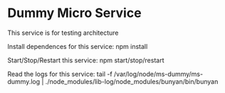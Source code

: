 <h1>Dummy Micro Service</h1>
<p>This service is for testing architecture</p>

<p>Install dependences for this service: npm install</p>
<p>Start/Stop/Restart this service: npm start/stop/restart</p>
<p>Read the logs for this service: tail -f /var/log/node/ms-dummy/ms-dummy.log | ./node_modules/lib-log/node_modules/bunyan/bin/bunyan </p>